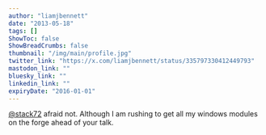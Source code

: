 ```yaml
---
author: "liamjbennett"
date: "2013-05-18"
tags: []
ShowToc: false
ShowBreadCrumbs: false
thumbnail: "/img/main/profile.jpg"
twitter_link: "https://x.com/liamjbennett/status/335797330412449793"
mastodon_link: ""
bluesky_link: ""
linkedin_link: ""
expiryDate: "2016-01-01"
---
```


[@stack72](https://x.com/stack72) afraid not. Although I am rushing to get all my windows modules on the forge ahead of your talk.


